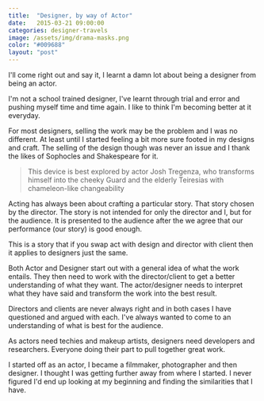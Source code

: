 ```yaml
---
title:  "Designer, by way of Actor"
date:   2015-03-21 09:00:00
categories: designer-travels
image: /assets/img/drama-masks.png
color: "#009688"
layout: "post"
---
```


I'll come right out and say it, I learnt a damn lot about being a designer from being an actor.


I'm not a school trained designer, I've learnt through trial and error and pushing myself time and time again. I like to think I'm becoming better at it everyday.

For most designers, selling the work may be the problem and I was no different. At least until I started feeling a bit more sure footed in my designs and craft. The selling of the design though was never an issue and I thank the likes of Sophocles and Shakespeare for it.

<blockquote>This device is best explored by actor Josh Tregenza, who transforms himself into the cheeky Guard and the elderly Teiresias with chameleon-like changeability</blockquote>

Acting has always been about crafting a particular story. That story chosen by the director.  The story is not intended for only the director and I, but for the audience. It is presented to the audience after the we agree that our performance (our story) is good enough.

This is a story that if you swap act with design and director with client then it applies to designers just the same.

Both Actor and Designer start out with a general idea of what the work entails. They then need to work with the director/client to get a better understanding of what they want.  The actor/designer needs to interpret what they have said and transform the work into the best result.

Directors and clients are never always right and in both cases I have questioned and argued with each. I've always wanted to come to an understanding of what is best for the audience.

As actors need techies and makeup artists,  designers need developers and researchers. Everyone doing their part to pull together great work.

I started off as an actor, I became a filmmaker, photographer and then designer. I thought I was  getting further away from where I started. I never figured I'd end up looking at my beginning and finding the similarities that I have.
